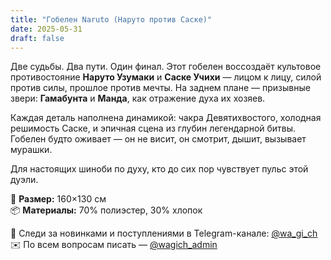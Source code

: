 ```yaml
---
title: "Гобелен Naruto (Наруто против Саске)"
date: 2025-05-31
draft: false
---
```


Две судьбы. Два пути. Один финал. Этот гобелен воссоздаёт культовое противостояние **Наруто Узумаки** и **Саске Учихи** — лицом к лицу, силой против силы, прошлое против мечты. На заднем плане — призывные звери: **Гамабунта** и **Манда**, как отражение духа их хозяев.

Каждая деталь наполнена динамикой: чакра Девятихвостого, холодная решимость Саске, и эпичная сцена из глубин легендарной битвы. Гобелен будто оживает — он не висит, он смотрит, дышит, вызывает мурашки.

Для настоящих шиноби по духу, кто до сих пор чувствует пульс этой дуэли.

🧵 **Размер:** 160×130 см  
📦 **Материалы:** 70% полиэстер, 30% хлопок  

📣 Следи за новинками и поступлениями в Telegram-канале: [@wa_gi_ch](https://t.me/wa_gi_ch)  
✉️ По всем вопросам писать — [@wagich_admin](https://t.me/wagich_admin)
